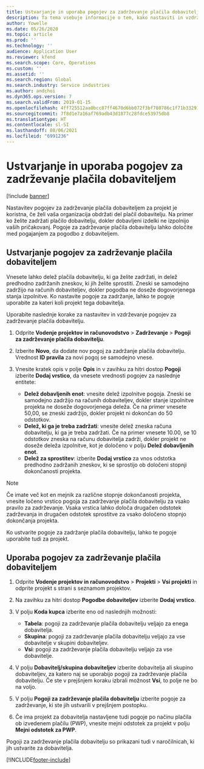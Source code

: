 ```yaml
---
title: Ustvarjanje in uporaba pogojev za zadrževanje plačila dobaviteljem
description: Ta tema vsebuje informacije o tem, kako nastaviti in vzdrževati pogoje za zadrževanje plačila dobaviteljem.
author: Yowelle
ms.date: 05/26/2020
ms.topic: article
ms.prod: ''
ms.technology: ''
audience: Application User
ms.reviewer: kfend
ms.search.scope: Core, Operations
ms.custom: ''
ms.assetid: ''
ms.search.region: Global
ms.search.industry: Service industries
ms.author: andchoi
ms.dyn365.ops.version: 7
ms.search.validFrom: 2019-01-15
ms.openlocfilehash: 4ff725512aa0bcc87ff4670d6bb072f3bf780786c1f71b332914887f4d4ccf13
ms.sourcegitcommit: 7f8d1e7a16af769adb43d1877c28fdce53975db8
ms.translationtype: HT
ms.contentlocale: sl-SI
ms.lasthandoff: 08/06/2021
ms.locfileid: "6991236"
---
```

# <a name="create-and-apply-vendor-payment-retention-terms"></a>Ustvarjanje in uporaba pogojev za zadrževanje plačila dobaviteljem

[!include [banner](../includes/banner.md)] 

Nastavitev pogojev za zadrževanje plačila dobaviteljem za projekt je koristna, če želi vaša organizacija obdržati del plačil dobavitelju. Na primer ko želite zadržati plačilo dobavitelju, dokler dobavljeni izdelki ne izpolnijo vaših pričakovanj. Pogoje za zadrževanje plačila dobavitelju lahko določite med pogajanjem za pogodbo z dobaviteljem.

## <a name="create-vendor-payment-retention-terms"></a>Ustvarjanje pogojev za zadrževanje plačila dobaviteljem

Vnesete lahko delež plačila dobavitelju, ki ga želite zadržati, in delež predhodno zadržanih zneskov, ki jih želite sprostiti. Zneski se samodejno zadržijo na računih dobaviteljev, dokler pogodba ne doseže dogovorjenega stanja izpolnitve. Ko nastavite pogoje za zadržanje, lahko te pogoje uporabite za kateri koli projekt tega dobavitelja.

Uporabite naslednje korake za nastavitev in vzdrževanje pogojev za zadrževanje plačila dobavitelju. 

1. Odprite **Vodenje projektov in računovodstvo** > **Zadrževanje** > **Pogoji za zadrževanje plačila dobavitelju**.
2. Izberite **Novo**, da dodate nov pogoj za zadržanje plačila dobavitelju. Vrednost **ID pravila** za novi pogoj se samodejno vnese. 
3. Vnesite kratek opis v polje **Opis** in v zavihku za hitri dostop **Pogoji** izberite **Dodaj vrstico**, da vnesete vrednosti pogojev za naslednje entitete:

   - **Delež dobavljenih enot**: vnesite delež izpolnitve pogoja. Zneski se samodejno zadržijo na računih dobaviteljev, dokler stanje izpolnitve projekta ne doseže dogovorjenega deleža. Če na primer vnesete 50,00, se zneski zadržijo, dokler projekt ni dokončan do 50 odstotkov.
   - **Delež, ki ga je treba zadržati**: vnesite delež zneska računa dobavitelju, ki ga je treba zadržati. Če na primer vnesete 10.00, se 10 odstotkov zneska na računu dobavitelja zadrži, dokler projekt ne doseže deleža izpolnitve, kot je določeno v polju **Delež dobavljenih enot**.
   - **Delež za sprostitev**: izberite **Dodaj vrstico** za vnos odstotka predhodno zadržanih zneskov, ki se sprostijo ob določeni stopnji dokončanosti projekta.

> [!NOTE]
> Če imate več kot en mejnik za različne stopnje dokončanosti projekta, vnesite ločeno vrstico pogoja za zadrževanje plačila dobavitelju za vsako pravilo za zadrževanje. Vsaka vrstica lahko določa drugačen odstotek zadrževanja in drugačen odstotek sprostitve za vsako določeno stopnjo dokončanja projekta.

Ko ustvarite pogoje za zadržanje plačila dobavitelju, lahko te pogoje uporabite tudi za projekt.

## <a name="apply-vendor-retention-terms-to-a-project"></a>Uporaba pogojev za zadrževanje plačila dobaviteljem

1. Odprite **Vodenje projektov in računovodstvo** > **Projekti** > **Vsi projekti** in odprite projekt s strani s seznamom projektov.
2. Na zavihku za hitri dostop **Pogodbe dobaviteljev** izberite **Dodaj vrstico**.
3. V polju **Koda kupca** izberite eno od naslednjih možnosti: 

   - **Tabela**: pogoji za zadrževanje plačila dobavitelju veljajo za enega dobavitelja.
   - **Skupina**: pogoji za zadrževanje plačila dobavitelju veljajo za vse dobavitelje v skupini dobaviteljev.
   - **Vsi**: pogoji za zadrževanje plačila dobavitelju veljajo za vse dobavitelje.

4. V polju **Dobavitelj/skupina dobaviteljev** izberite dobavitelja ali skupino dobaviteljev, za katero naj se uporabijo pogoji za zadrževanje plačila dobavitelju. Če ste v prejšnjem koraku izbrali možnost **Vsi**, to polje ne bo na voljo.
5. V polju **Pogoji za zadrževanje plačila dobavitelju** izberite pogoje za zadrževanje, ki ste jih ustvarili v prejšnjem postopku.
6. Če ima projekt za dobavitelja nastavljene tudi pogoje po načinu plačila ob izvedenem plačilu (PWP), vnesite mejni odstotek za projekt v polju **Mejni odstotek za PWP**.

Pogoji za zadrževanje plačila dobavitelju so prikazani tudi v naročilnicah, ki jih ustvarite za dobavitelja.


[!INCLUDE[footer-include](../includes/footer-banner.md)]